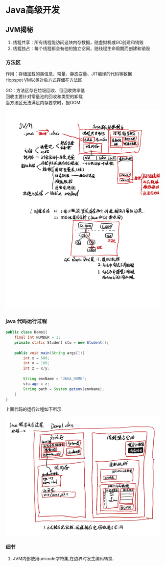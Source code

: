 # Java高级开发

## JVM揭秘
1. 线程共享：所有线程能访问这块内存数据，随虚拟机或GC创建和销毁
2. 线程独占：每个线程都会有他的独立空间，随线程生命周期而创建和销毁

### 方法区

作用：存储加载的类信息、常量、静态变量、JIT编译的代码等数据  
Hopspot VM以类对象方式存储在方法区

GC：方法区存在垃圾回收、但回收效率低  
回收主要针对常量池的回收和类型的卸载  
当方法区无法满足内存要求时，报OOM

![java_1](assets/java_1.jpg)

### java 代码运行过程

```java
public class Demo1{
    final int NUMBER = 1;
    private static Student stu = new Student();
    
    public void main(String args[]){
        int x = 500;
        int y = 100;
        int z = x/y;

        String envName = "JAVA_HOME";
        stu.age = z;
        String path = System.getenv(envName);
    }
}
```
上面代码的运行过程如下所示.

![java_2](assets/java_2.jpg)

### 细节

1. JVM内部使用unicode字符集,在边界时发生编码转换.

